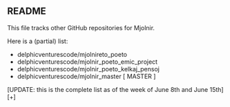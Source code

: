## README

This file tracks other GitHub repositories for Mjolnir.

Here is a (partial) list:

- delphicventurescode/mjolnireto_poeto
- delphicventurescode/mjolnir_poeto_emic_project
- delphicventurescode/mjolnir_poeto_kelkaj_pensoj
- delphicventurescode/mjolnir_master [ MASTER ]


[UPDATE: this is the complete list as of the week of June 8th and June 15th]
[+]
